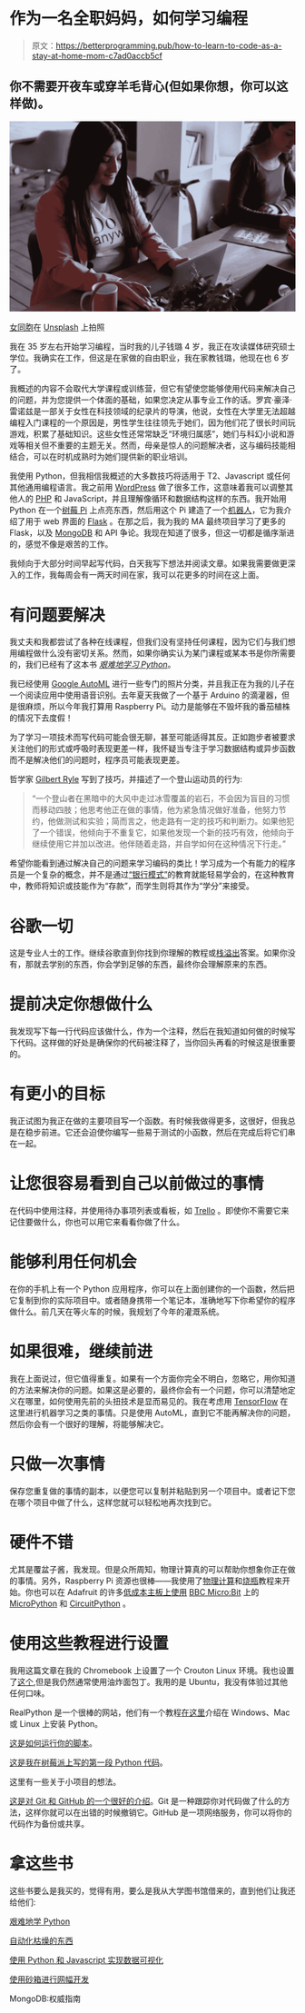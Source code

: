 # 作为一名全职妈妈，如何学习编程

> 原文：<https://betterprogramming.pub/how-to-learn-to-code-as-a-stay-at-home-mom-c7ad0accb5cf>

## 你不需要开夜车或穿羊毛背心(但如果你想，你可以这样做)。

![](img/0bb44a0cf80dbad8913b03311de6b1c0.png)

[女同胞](https://unsplash.com/@cowomen?utm_source=unsplash&utm_medium=referral&utm_content=creditCopyText)在 [Unsplash](https://unsplash.com/t/business-work?utm_source=unsplash&utm_medium=referral&utm_content=creditCopyText) 上拍照

我在 35 岁左右开始学习编程，当时我的儿子钱璐 4 岁，我正在攻读媒体研究硕士学位。我确实在工作，但这是在家做的自由职业，我在家教钱璐，他现在也 6 岁了。

我概述的内容不会取代大学课程或训练营，但它有望使您能够使用代码来解决自己的问题，并为您提供一个体面的基础，如果您决定从事专业工作的话。罗宾·豪泽·雷诺兹是一部关于女性在科技领域的纪录片的导演，他说，女性在大学里无法超越编程入门课程的一个原因是，男性学生往往领先于她们，因为他们花了很长时间玩游戏，积累了基础知识。这些女性还常常缺乏“环境归属感”，她们与科幻小说和游戏等相关但不重要的主题无关。然而，母亲是惊人的问题解决者，这与编码技能相结合，可以在时机成熟时为她们提供新的职业培训。

我使用 Python，但我相信我概述的大多数技巧将适用于 T2、Javascript 或任何其他通用编程语言。我之前用 [WordPress](https://wordpress.org/download/) 做了很多工作，这意味着我可以调整其他人的 [PHP](https://www.php.net/) 和 JavaScript，并且理解像循环和数据结构这样的东西。我开始用 Python 在一个[树莓 Pi](https://www.raspberrypi.org/) 上点亮东西，然后用这个 Pi 建造了一个[机器人](https://www.tecoed.co.uk/sts-pi.html)，它为我介绍了用于 web 界面的 [Flask](http://flask.pocoo.org/) 。在那之后，我为我的 MA 最终项目学习了更多的 Flask，以及 [MongoDB](https://www.mongodb.com/) 和 API 争论。我现在知道了很多，但这一切都是循序渐进的，感觉不像是艰苦的工作。

我倾向于大部分时间早起写代码，白天我写下想法并阅读文章。如果我需要做更深入的工作，我每周会有一两天时间在家，我可以花更多的时间在这上面。

# 有问题要解决

我丈夫和我都尝试了各种在线课程，但我们没有坚持任何课程，因为它们与我们想用编程做什么没有密切关系。然而，如果你确实认为某门课程或某本书是你所需要的，我们已经有了这本书 [*艰难地学习 Python*](https://learnpythonthehardway.org/)。

我已经使用 [Google AutoML](https://cloud.google.com/automl/) 进行一些专门的照片分类，并且我正在为我的儿子在一个阅读应用中使用语音识别。去年夏天我做了一个基于 Arduino 的滴灌器，但是很麻烦，所以今年我打算用 Raspberry Pi。动力是能够在不毁坏我的番茄植株的情况下去度假！

为了学习一项技术而写代码可能会很无聊，甚至可能适得其反。正如跑步者被要求关注他们的形式或呼吸时表现更差一样，我怀疑当专注于学习数据结构或异步函数而不是解决他们的问题时，程序员可能表现更差。

哲学家 [Gilbert Ryle](https://aeon.co/essays/dont-just-do-it-think-it-too-on-learning-with-gilbert-ryle) 写到了技巧，并描述了一个登山运动员的行为:

> “一个登山者在黑暗中的大风中走过冰雪覆盖的岩石，不会因为盲目的习惯而移动四肢；他思考他正在做的事情，他为紧急情况做好准备，他努力节约，他做测试和实验；简而言之，他走路有一定的技巧和判断力。如果他犯了一个错误，他倾向于不重复它，如果他发现一个新的技巧有效，他倾向于继续使用它并加以改进。他伴随着走路，并自学如何在这种情况下行走。”

希望你能看到通过解决自己的问题来学习编码的类比！学习成为一个有能力的程序员是一个复杂的概念，并不是通过[“银行模式”](https://en.wikipedia.org/wiki/Banking_model_of_education)的教育就能轻易学会的，在这种教育中，教师将知识或技能作为“存款”，而学生则将其作为“学分”来接受。

# 谷歌一切

这是专业人士的工作。继续谷歌直到你找到你理解的教程或[栈溢出](https://stackoverflow.com/)答案。如果你没有，那就去学别的东西，你会学到足够的东西，最终你会理解原来的东西。

# 提前决定你想做什么

我发现写下每一行代码应该做什么，作为一个注释，然后在我知道如何做的时候写下代码。这样做的好处是确保你的代码被注释了，当你回头再看的时候这是很重要的。

# 有更小的目标

我正试图为我正在做的主要项目写一个函数。有时候我做得更多，这很好，但我总是在稳步前进。它还会迫使你编写一些易于测试的小函数，然后在完成后将它们串在一起。

# 让您很容易看到自己以前做过的事情

在代码中使用注释，并使用待办事项列表或看板，如 [Trello](https://trello.com/en) 。即使你不需要它来记住要做什么，你也可以用它来看看你做了什么。

# 能够利用任何机会

在你的手机上有一个 Python 应用程序，你可以在上面创建你的一个函数，然后把它复制到你的实际项目中。或者随身携带一个笔记本，准确地写下你希望你的程序做什么。前几天在等火车的时候，我规划了今年的灌溉系统。

# 如果很难，继续前进

我在上面说过，但它值得重复。如果有一个方面你完全不明白，忽略它，用你知道的方法来解决你的问题。如果这是必要的，最终你会有一个问题，你可以清楚地定义在哪里，如何使用先前的头扭技术是显而易见的。我在考虑用 [TensorFlow](https://www.tensorflow.org/) 在这里进行机器学习之类的事情。只是使用 AutoML，直到它不能再解决你的问题，然后你会有一个很好的理解，将能够解决它。

# 只做一次事情

保存您重复做的事情的副本，以便您可以复制并粘贴到另一个项目中。或者记下您在哪个项目中做了什么，这样您就可以轻松地再次找到它。

# 硬件不错

尤其是覆盆子酱，我发现。但是众所周知，物理计算真的可以帮助你想象你正在做的事情。另外，Raspberry Pi 资源也很棒——我使用了[物理计算](https://projects.raspberrypi.org/en/projects/physical-computing)和[烧瓶](https://projects.raspberrypi.org/en/projects/python-web-server-with-flask)教程来开始。你也可以在 Adafruit 的许多[低成本主板上使用](https://learn.adafruit.com/how-to-choose-a-microcontroller/circuitpython-boards) [BBC Micro:Bit](https://microbit.org/) 上的 [MicroPython](https://micropython.org/) 和 [CircuitPython](https://learn.adafruit.com/welcome-to-circuitpython/what-is-circuitpython) 。

# 使用这些教程进行设置

我用这篇文章在我的 Chromebook 上设置了一个 Crouton Linux 环境。我也设置了[这个](https://www.howtogeek.com/366676/linux-apps-are-now-available-in-chrome-os-stable-but-what-does-that-mean/),但是我仍然通常使用油炸面包丁。我用的是 Ubuntu，我没有体验过其他任何口味。

RealPython 是一个很棒的网站，他们有一个教程[在这里](https://realpython.com/installing-python/)介绍在 Windows、Mac 或 Linux 上安装 Python。

[这是如何运行你的脚本](https://realpython.com/run-python-scripts/)。

[这是我在树莓派上写的第一段 Python 代码](https://projects.raspberrypi.org/en/projects/physical-computing)。

这里有一些关于小项目的想法。

[这是对 Git 和 GitHub 的一个很好的介绍](https://product.hubspot.com/blog/git-and-github-tutorial-for-beginners)。Git 是一种跟踪你对代码做了什么的方法，这样你就可以在出错的时候撤销它。GitHub 是一项网络服务，你可以将你的代码作为备份或共享。

# 拿这些书

这些书要么是我买的，觉得有用，要么是我从大学图书馆借来的，直到他们让我还给他们:

[艰难地学 Python](https://learnpythonthehardway.org/)

[自动化枯燥的东西](https://automatetheboringstuff.com/)

[使用 Python 和 Javascript 实现数据可视化](https://www.kyrandale.com/book/)

[使用砂箱进行网幅开发](https://www.oreilly.com/library/view/flask-web-development/9781491991725/)

MongoDB:权威指南